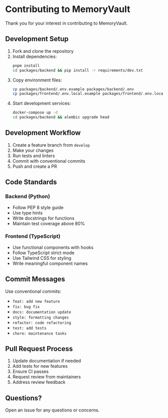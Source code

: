 # Contributing to MemoryVault

Thank you for your interest in contributing to MemoryVault.

## Development Setup

1. Fork and clone the repository
2. Install dependencies:
   ```bash
   pnpm install
   cd packages/backend && pip install -r requirements/dev.txt
   ```
3. Copy environment files:
   ```bash
   cp packages/backend/.env.example packages/backend/.env
   cp packages/frontend/.env.local.example packages/frontend/.env.local
   ```
4. Start development services:
   ```bash
   docker-compose up -d
   cd packages/backend && alembic upgrade head
   ```

## Development Workflow

1. Create a feature branch from `develop`
2. Make your changes
3. Run tests and linters
4. Commit with conventional commits
5. Push and create a PR

## Code Standards

### Backend (Python)
- Follow PEP 8 style guide
- Use type hints
- Write docstrings for functions
- Maintain test coverage above 80%

### Frontend (TypeScript)
- Use functional components with hooks
- Follow TypeScript strict mode
- Use Tailwind CSS for styling
- Write meaningful component names

## Commit Messages

Use conventional commits:
- `feat: add new feature`
- `fix: bug fix`
- `docs: documentation update`
- `style: formatting changes`
- `refactor: code refactoring`
- `test: add tests`
- `chore: maintenance tasks`

## Pull Request Process

1. Update documentation if needed
2. Add tests for new features
3. Ensure CI passes
4. Request review from maintainers
5. Address review feedback

## Questions?

Open an issue for any questions or concerns.
